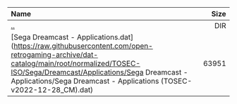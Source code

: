 |Name|Size|
|:---|---:|
|[..](../index.html)|DIR|
|[Sega Dreamcast - Applications.dat](https://raw.githubusercontent.com/open-retrogaming-archive/dat-catalog/main/root/normalized/TOSEC-ISO/Sega/Dreamcast/Applications/Sega Dreamcast - Applications/Sega Dreamcast - Applications (TOSEC-v2022-12-28_CM).dat)|63951|
